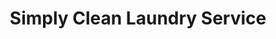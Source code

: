 ---
title: "Simply Clean Laundry Service"
url: /st-louis/simply-clean-laundry-service/
shop: Wäscherei
---